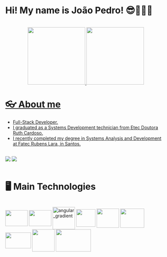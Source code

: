 
# Hi! My name is João Pedro! 😎👨🏽‍💻

<br>

<div align="center">
  <a href="https://github.com/JPedro759">
  <img height="180em" src="https://github-readme-stats.vercel.app/api?username=JPedro759&show_icons=true&theme=tokyonight"/>
  <img height="180em" src="https://github-readme-stats.vercel.app/api/top-langs/?username=JPedro759&layout=compact&langs_count=7&theme=tokyonight"/>
</div>

# 👓 About me
<div>
  <ul>
    <li>Full-Stack Developer.</li>
    <li>I graduated as a Systems Development technician from Etec Doutora Ruth Cardoso.</li>
    <li>I recently completed my degree in Systems Analysis and Development at Fatec Rubens Lara, in Santos.</li>
  </ul>
  <br>
  <a href="https://www.linkedin.com/in/joão-pedro-melo-65678322b" target="_blank"><img src="https://img.shields.io/badge/-LinkedIn-%230077B5?style=for-the-badge&logo=linkedin&logoColor=white" target="_blank"></a>
  <a href = "mailto:joaopedromeloo03@gmail.com"><img src="https://img.shields.io/badge/-Gmail-%23333?style=for-the-badge&logo=gmail&logoColor=white" target="_blank"></a>
</div>

<br>

# 🖥️ Main Technologies
<div style="display: inline_block">
 <br>
  <img align="center" height="50" width="70" src="https://cdn.jsdelivr.net/gh/devicons/devicon/icons/javascript/javascript-original.svg" />
  <img align="center" height="50" width="70" src="https://cdn.jsdelivr.net/gh/devicons/devicon/icons/typescript/typescript-original.svg" />
  <img align="center" height="70" width="70" alt="angular_gradient" src="https://github.com/JPedro759/JPedro759/assets/77515431/5678c171-4d02-414c-8304-c76c704e4368">
  <img align="center" height="55" width="60" src="https://cdn.jsdelivr.net/gh/devicons/devicon@latest/icons/angularmaterial/angularmaterial-original.svg" />
  <img align="center" height="60" width="70" src="https://cdn.jsdelivr.net/gh/devicons/devicon@latest/icons/dotnetcore/dotnetcore-original.svg" />     
  <img align="center" height="60" width="75" src="https://cdn.jsdelivr.net/gh/devicons/devicon@latest/icons/csharp/csharp-original.svg" />
  <img align="center" height="50" width="80" src="https://cdn.jsdelivr.net/gh/devicons/devicon@latest/icons/microsoftsqlserver/microsoftsqlserver-original.svg" />
  <img align="center" height="70" width="70" src="https://cdn.jsdelivr.net/gh/devicons/devicon@latest/icons/mysql/mysql-original-wordmark.svg" />
  <img align="center" height="70" width="110" src="https://cdn.jsdelivr.net/gh/devicons/devicon@latest/icons/azuredevops/azuredevops-original.svg" />
          
</div>
